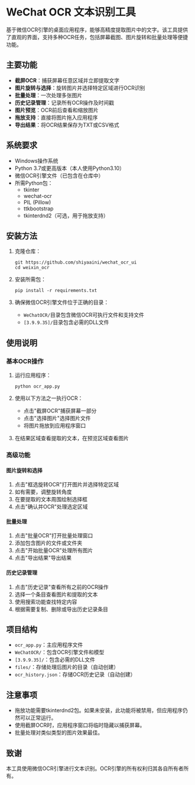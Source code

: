 # WeChat OCR 文本识别工具

基于微信OCR引擎的桌面应用程序，能够高精度提取图片中的文字。该工具提供了直观的界面，支持多种OCR任务，包括屏幕截图、图片旋转和批量处理等便捷功能。

## 主要功能

- **截屏OCR**：捕获屏幕任意区域并立即提取文字
- **图片旋转与选择**：旋转图片并选择特定区域进行OCR识别
- **批量处理**：一次处理多张图片
- **历史记录管理**：记录所有OCR操作及时间戳
- **图片预览**：OCR前后查看和缩放图片
- **拖放支持**：直接将图片拖入应用程序
- **导出结果**：将OCR结果保存为TXT或CSV格式

## 系统要求

- Windows操作系统
- Python 3.7或更高版本（本人使用Python3.10）
- 微信OCR引擎文件（已包含在仓库中）
- 所需Python包：
  - tkinter
  - wechat-ocr
  - PIL (Pillow)
  - ttkbootstrap
  - tkinterdnd2（可选，用于拖放支持）

## 安装方法

1. 克隆仓库：
   ```
   git https://github.com/shiyaaini/wechat_ocr_ui
   cd weixin_ocr
   ```

2. 安装所需包：
   ```
   pip install -r requirements.txt
   ```

3. 确保微信OCR引擎文件位于正确的目录：
   - `WeChatOCR/`目录包含微信OCR可执行文件和支持文件
   - `[3.9.9.35]/`目录包含必需的DLL文件

## 使用说明

### 基本OCR操作

1. 运行应用程序：
   ```
   python ocr_app.py
   ```

2. 使用以下方法之一执行OCR：
   - 点击"截屏OCR"捕获屏幕一部分
   - 点击"选择图片"选择图片文件
   - 将图片拖放到应用程序窗口

3. 在结果区域查看提取的文本，在预览区域查看图片

### 高级功能

#### 图片旋转和选择

1. 点击"框选旋转OCR"打开图片并选择特定区域
2. 如有需要，调整旋转角度
3. 在要提取的文本周围绘制选择框
4. 点击"确认并OCR"处理选定区域

#### 批量处理

1. 点击"批量OCR"打开批量处理窗口
2. 添加包含图片的文件或文件夹
3. 点击"开始批量OCR"处理所有图片
4. 点击"导出结果"导出结果

#### 历史记录管理

1. 点击"历史记录"查看所有之前的OCR操作
2. 选择一个条目查看图片和提取的文本
3. 使用搜索功能查找特定内容
4. 根据需要复制、删除或导出历史记录条目

## 项目结构

- `ocr_app.py`：主应用程序文件
- `WeChatOCR/`：包含OCR引擎文件和模型
- `[3.9.9.35]/`：包含必需的DLL文件
- `files/`：存储处理后图片的目录（自动创建）
- `ocr_history.json`：存储OCR历史记录（自动创建）

## 注意事项

- 拖放功能需要tkinterdnd2包。如果未安装，此功能将被禁用，但应用程序仍然可以正常运行。
- 使用截屏OCR时，应用程序窗口将临时隐藏以捕获屏幕。
- 批量处理对类似类型的图片效果最佳。



## 致谢

本工具使用微信OCR引擎进行文本识别。OCR引擎的所有权利归其各自所有者所有。